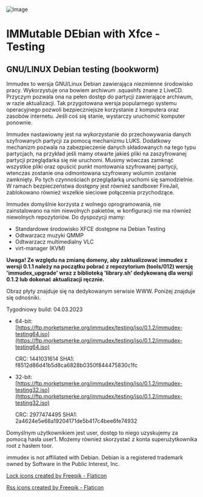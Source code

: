 ![Image](https://i.ibb.co/NxtyJ3T/immudex2.png)

# IMMutable DEbian with Xfce - Testing

## GNU/LINUX Debian testing (bookworm)

Immudex to wersja GNU/Linux Debian zawierająca niezmienne środowisko pracy. Wykorzystuje
ona bowiem archiwum .squashfs znane z LiveCD. Przyczym pozwala ona na pełen
dostęp do partycji zawierające archiwum, w razie aktualizacji. Tak przygotowana
wersja popularnego systemu operacyjnego pozwoli bezpieczniejsze korzystanie
z komputera oraz zasobów internetu. Jeśli coś się stanie, wystarczy uruchomić
komputer ponownie.

Immudex nastawiowny jest na wykorzystanie do przechowywania danych szyfrowanych
partycji za pomocą mechanizmu LUKS. Dodatkowy mechanizm pozwala na 
zabezpieczenie danych składowanych na tego typu partycjach, na przykład jeśli
mamy otwarte jakieś pliki na zaszyfrowanej partycji przeglądarka się nie
uruchomi. Musimy wówczas zamknąć wszystkie pliki oraz opuścić punkt montowania
szyfrowanej partycji, wtenczas zostanie ona odmontowana szyfrowany wolumin
zostanie zamknięty. Po tych czynnościach przeglądarką uruchomi się
samodzielnie. W ramach bezpieczeństwa dostępny jest również sandboxer FireJail,
zablokowano również wszelkie sieciowe połączenia przychodzące.

Immudex domyślnie korzysta z wolnego oprogramowania, nie zainstalowano na nim
niewolnych pakietów, w konfiguracji nie ma również niewolnych repozytoriów.
Do dyspozycji mamy:
  * Standardowe środowisko XFCE dostępne na Debian Testing
  * Odtwarzacz muzyki QMMP
  * Odtwarzacz multimedialny VLC
  * virt-manager (KVM)

**Uwaga! Ze względu na zmianę domeny, aby zaktualizować immudex z wersji 0.1.1
należy na początku pobrać z repozytorium (tools/012) wersję 'immudex_upgrade' 
wraz z biblioteką 'library.sh' dedykowaną dla wersji 0.1.2 lub dokonać 
aktualizacji ręcznie.**


Obraz płyty znajduje się na dedykowanym serwisie WWW. Poniżej znajduje się 
odnośniki.

Tygodniowy build: 04.03.2023
  
  * 64-bit: [https://ftp.morketsmerke.org/immudex/testing/iso/0.1.2/immudex-testing64.iso](https://ftp.morketsmerke.org/immudex/testing/iso/0.1.2/immudex-testing64.iso)

    CRC: 1441031614 SHA1: f8512d86d41b5d8ca6828b0350f844475830c1fc
  * 32-bit: [https://ftp.morketsmerke.org/immudex/testing/iso/0.1.2/immudex-testing32.iso](https://ftp.morketsmerke.org/immudex/testing/iso/0.1.2/immudex-testing32.iso)

    CRC: 2977474495 SHA1: 2a4624e5e68a19204171de5b417c4bee6fe74932

Domyślnym użytkownikiem jest user, dostęp to niego uzyskujemy za pomocą hasła
user1. Możemy również skorzystać z konta superużytkownika root z hasłem toor.

immudex is not affiliated with Debian. Debian is a registered trademark owned 
by Software in the Public Interest, Inc.

[Lock icons created by Freepik - Flaticon](https://www.flaticon.com/free-icons/lock)

[Rss icons created by Freepik - Flaticon](https://www.flaticon.com/free-icons/rss)
 
